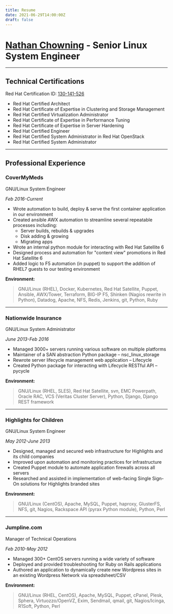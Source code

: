 ```yaml
---
title: Resume
date: 2021-06-29T14:00:00Z
draft: false
---
```


# [Nathan Chowning](mailto:nathan@chowning.me) - Senior Linux System Engineer

---


## Technical Certifications

Red Hat Certification ID: [130-141-526](https://www.redhat.com/rhtapps/certification/verify/?certId=130-141-526)

- Red Hat Certified Architect
- Red Hat Certificate of Expertise in Clustering and Storage Management
- Red Hat Certified Virtualization Administrator
- Red Hat Certificate of Expertise in Performance Tuning
- Red Hat Certificate of Expertise in Server Hardening
- Red Hat Certified Engineer
- Red Hat Certified System Administrator in Red Hat OpenStack
- Red Hat Certified System Administrator

---

## Professional Experience

### **CoverMyMeds**

GNU/Linux System Engineer

*Feb 2016-Current*

- Wrote automation to build, deploy & serve the first container application in our environment
- Created ansible AWX automation to streamline several repeatable processes including:
  - Server builds, rebuilds & upgrades
  - Disk adding & growing
  - Migrating apps
- Wrote an internal python module for interacting with Red Hat Satellite 6
- Designed process and automation for "content view" promotions in Red Hat Satellite 6
- Added logic to F5 automation (in puppet) to support the addition of RHEL7 guests to our testing environment

**Environment:**

> GNU/Linux (RHEL), Docker, Kubernetes, Red Hat Satellite, Puppet, Ansible, AWX/Tower, Terraform, BIG-IP F5, Shinken (Nagios rewrite in Python), Datadog, Apache, NFS, Redis, Jenkins, git, Python, Ruby

---

### **Nationwide Insurance**

GNU/Linux System Administrator

*June 2013-Feb 2016*

- Managed 3000+ servers running various software on multiple platforms
- Maintainer of a SAN abstraction Python package – nsc_linux_storage
- Rewrote server lifecycle management web application – Lifecycle
- Created Python package for interacting with Lifecycle RESTful API – pycycle

**Environment:**

> GNU/Linux (RHEL, SLES), Red Hat Satellite, svn, EMC Powerpath, Oracle RAC, VCS (Veritas Cluster Server), Python, Django, Django REST framework

---

### **Highlights for Children**

GNU/Linux System Engineer

*May 2012-June 2013*

- Designed, managed and secured web infrastructure for Highlights and its child companies
- Improved upon automation and monitoring practices for infrastructure
- Created Puppet module to automate application firewalls across all servers
- Researched and assisted in implementation of web-facing Single Sign-On solutions for Highlights branded sites

**Environment:**

> GNU/Linux (CentOS), Apache, MySQL, Puppet, haproxy, GlusterFS, NFS, git, Nagios, Rackspace API (pyrax Python module), Python, Perl

---

### **Jumpline.com**

Manager of Technical Operations

*Feb 2010-May 2012*

- Managed 300+ CentOS servers running a wide variety of software
- Deployed and provided troubleshooting for Ruby on Rails applications
- Authored an application to dynamically create new Wordpress sites in an existing Wordpress Network via spreadsheet/CSV

**Environment:**

> GNU/Linux (RHEL, CentOS), Apache, MySQL, Puppet, cPanel, Plesk, Sphera, Virtuozzo/OpenVZ, Exim, Sendmail, qmail, git, Nagios/Icinga, R1Soft, Python, Perl
